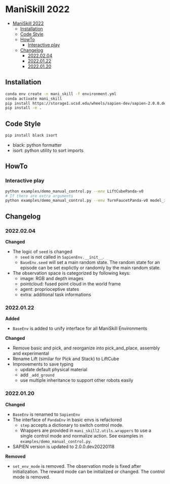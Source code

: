 # ManiSkill 2022

- [ManiSkill 2022](#maniskill-2022)
  - [Installation](#installation)
  - [Code Style](#code-style)
  - [HowTo](#howto)
    - [Interactive play](#interactive-play)
  - [Changelog](#changelog)
    - [2022.02.04](#20220204)
    - [2022.01.22](#20220122)
    - [2022.01.20](#20220120)

## Installation

```bash
conda env create -n mani_skill -f environment.yml
conda activate mani_skill
pip install https://storage1.ucsd.edu/wheels/sapien-dev/sapien-2.0.0.dev20220118-cp38-cp38-manylinux2014_x86_64.whl
pip install -e .
```

## Code Style

```bash
pip install black isort
```

- black: python formatter
- isort: python utility to sort imports


## HowTo

### Interactive play

```bash
python examples/demo_manual_control.py --env LiftCubePanda-v0
# If there are extra arguments
python examples/demo_manual_control.py --env TurnFaucetPanda-v0 model_ids "['148']"
```

## Changelog

### 2022.02.04

**Changed**
- The logic of `seed` is changed
  - `seed` is not called in `SapienEnv.__init__`.
  - `BaseEnv.seed` will set a main random state. The random state for an episode can be set explictly or randomly by the main random state.
- The observation space is categorized by following keys:
  - image: RGB and depth images
  - pointcloud: fused point cloud in the world frame
  - agent: proprioceptive states
  - extra: additional task informations

### 2022.01.22

**Added**
- `BaseEnv` is added to unify interface for all ManiSkill Environments

**Changed**
- Remove basic and pick, and reorganize into pick_and_place, assembly and experimental
- Rename Lift (similar for Pick and Stack) to LiftCube
- Improvements to save typing
  - update default physical material
  - add `_add_ground`
  - use multiple inheritance to support other robots easily

### 2022.01.20

**Changed**
- `BaseEnv` is renamed to `SapienEnv`
- The interface of `PandaEnv` in basic envs is refactored
  - `step` accepts a dictionary to switch control mode.
  - Wrappers are provided in `mani_skill2.utils.wrappers` to use a single control mode and normalize action. See examples in `examples/demo_manual_control.py`.
- SAPIEN version is updated to 2.0.0.dev20220118

**Removed**
- `set_env_mode` is removed. The observation mode is fixed after initialization. The reward mode can be initialized or changed. The control mode is removed.
